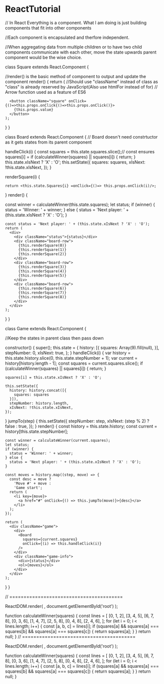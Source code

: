 # ReactTutorial


// In React Everything is a component. What I am doing is just building components that fit into other components

//Each component is encapsulated and therfore independent.

//When aggregating data from multiple children or to have two child components communicate with each other, move the state upwards parent component would be the wise choice.


class Square extends React.Component {

    
    
//render() is the basic method of component to output and update the component
  render() {
    return (
        //Should use "className" instead of class as "class" is already reserved by JavaScript(Also use htmlFor instead of for)
        // Arrow function used as a feature of ES6

      <button className="square" onClick={()=>this.props.onClick{()=>this.props.onClick()}>
        {this.props.value}
      </button>
    );
  }
}

          
      

class Board extends React.Component {
// Board doesn't need constrtuctor as it gets states from its parent component
                
                

    
                
handleClick(i) {
  const squares = this.state.squares.slice();// const ensures  squares[i] = 
    if (calculateWinner(squares) || squares[i]) {
    return;
  }
  this.state.xIsNext ? 'X' : 'O';
  this.setState({
    squares: squares,
    xIsNext: !this.state.xIsNext,
  });
}
                
                
                
  renderSquare(i) {
    
    return <this.state.Squares{i} =onClick={()=> this.props.onClick(i)/>;
    
  }
  render() {
    
  const winner = calculateWinner(this.state.squares);
  let status;
  if (winner) {
    status = 'Winner: ' + winner;
  } else {
    status = 'Next player: ' + (this.state.xIsNext ? 'X' : 'O');
  }
 
        
            
    const status = 'Next player: ' + (this.state.xIsNext ? 'X' : 'O');
    return (
      <div>
        <div className="status">{status}</div>
        <div className="board-row">
          {this.renderSquare(0)}
          {this.renderSquare(1)}
          {this.renderSquare(2)}
        </div>
        <div className="board-row">
          {this.renderSquare(3)}
          {this.renderSquare(4)}
          {this.renderSquare(5)}
        </div>
        <div className="board-row">
          {this.renderSquare(6)}
          {this.renderSquare(7)}
          {this.renderSquare(8)}
        </div>
      </div>
    );
  }
}
               
               

class Game extends React.Component {
            
//Keep the states in parent class then pass down
            
            
  constructor() {
    super();
    this.state = {
      history: [{
        squares: Array(9).fill(null),
      }],
      stepNumber: 0,
      xIsNext: true,
    };
  }
  handleClick(i) {
    var history = this.state.history.slice(0, this.state.stepNumber + 1);
    var current = history[history.length - 1];
    const squares = current.squares.slice();
    if (calculateWinner(squares) || squares[i]) {
      return;
    }

    squares[i] = this.state.xIsNext ? 'X' : 'O';

    this.setState({
      history: history.concat([{
        squares: squares
      }]),
      stepNumber: history.length,
      xIsNext: !this.state.xIsNext,
    });
  }
  jumpTo(step) {
    this.setState({
      stepNumber: step,
      xIsNext: (step % 2) ? false : true,
    });
  }
  render() {
    const history = this.state.history;
    const current = history[this.state.stepNumber];

    const winner = calculateWinner(current.squares);
    let status;
    if (winner) {
      status = 'Winner: ' + winner;
    } else {
      status = 'Next player: ' + (this.state.xIsNext ? 'X' : 'O');
    }

    const moves = history.map((step, move) => {
      const desc = move ?
        'Move #' + move :
        'Game start';
      return (
        <li key={move}>
          <a href="#" onClick={() => this.jumpTo(move)}>{desc}</a>
        </li>
      );
    });

    return (
      <div className="game">
        <div>
          <Board
            squares={current.squares}
            onClick={(i) => this.handleClick(i)}
          />
        </div>
        <div className="game-info">
          <div>{status}</div>
          <ol>{moves}</ol>
        </div>
      </div>
    );
  }
}

// ========================================

ReactDOM.render(
  <Game />,
  document.getElementById('root')
);

function calculateWinner(squares) {
  const lines = [
    [0, 1, 2],
    [3, 4, 5],
    [6, 7, 8],
    [0, 3, 6],
    [1, 4, 7],
    [2, 5, 8],
    [0, 4, 8],
    [2, 4, 6],
  ];
  for (let i = 0; i < lines.length; i++) {
    const [a, b, c] = lines[i];
    if (squares[a] && squares[a] === squares[b] && squares[a] === squares[c]) {
      return squares[a];
    }
  }
  return null;
}
// ========================================

ReactDOM.render(
  <Game />,
  document.getElementById('root')
);

function calculateWinner(squares) {
  const lines = [
    [0, 1, 2],
    [3, 4, 5],
    [6, 7, 8],
    [0, 3, 6],
    [1, 4, 7],
    [2, 5, 8],
    [0, 4, 8],
    [2, 4, 6],
  ];
  for (let i = 0; i < lines.length; i++) {
    const [a, b, c] = lines[i];
    if (squares[a] && squares[a] === squares[b] && squares[a] === squares[c]) {
      return squares[a];
    }
  }
  return null;
}

